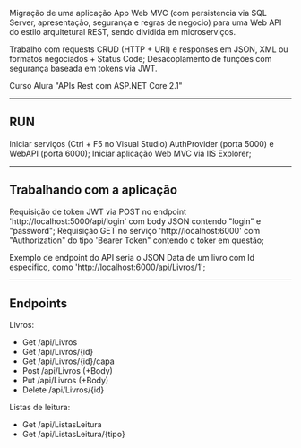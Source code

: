 Migração de uma aplicação App Web MVC (com persistencia via SQL Server, apresentação, segurança e regras de negocio) para uma
Web API do estilo arquitetural REST, sendo dividida em microserviços.

Trabalho com requests CRUD (HTTP + URI) e responses em JSON, XML ou formatos negociados + Status Code;
Desacoplamento de funções com segurança baseada em tokens via JWT.

Curso Alura "APIs Rest com ASP.NET Core 2.1"

---

## RUN

Iniciar serviços (Ctrl + F5 no Visual Studio) AuthProvider (porta 5000) e WebAPI (porta 6000);
Iniciar aplicação Web MVC via IIS Explorer;

---

## Trabalhando com a aplicação

Requisição de token JWT via POST no endpoint 'http://localhost:5000/api/login' com body JSON contendo "login" e "password";
Requisição GET no serviço 'http://localhost:6000' com "Authorization" do tipo 'Bearer Token" contendo o toker em questão;

Exemplo de endpoint do API seria o JSON Data de um livro com Id especifico, como 'http://localhost:6000/api/Livros/1';

---

## Endpoints

Livros:
- Get /api/Livros
- Get /api/Livros/{id}
- Get /api/Livros/{id}/capa
- Post /api/Livros (+Body)
- Put /api/Livros (+Body)
- Delete /api/Livros/{id}

Listas de leitura:
- Get /api/ListasLeitura
- Get /api/ListasLeitura/{tipo}
